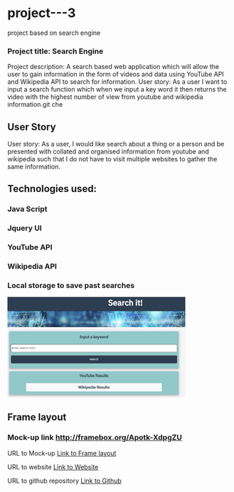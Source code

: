 # project---3
project based on search engine 

### Project title: Search Engine

Project description: A search based web application which will allow the user to gain information in the form of videos and data using YouTube API and Wikipedia API to search for information.
User story: As a user I want to input a search function which when we input a key word it then returns the video with the highest number of view from youtube and wikipedia information.git che

## User Story

User story: As a user, I would like  search about a thing or a person and be presented with  collated and organised information from youtube and wikipedia such that I do not have to visit multiple websites to gather the same information.



## Technologies used: 
### Java Script
### Jquery UI
### YouTube API
### Wikipedia API
### Local storage to save past searches

<img src = "assets/images/Screenshot.png" width ="400">

## Frame layout
### Mock-up link http://framebox.org/Apotk-XdpgZU


URL to Mock-up
[Link to Frame layout](http://framebox.org/Apotk-XdpgZU)

URL to website
[Link to Website](https://kartavya99.github.io/project---3/)

URL to github repository
[Link to Github](https://github.com/kartavya99/project---3)